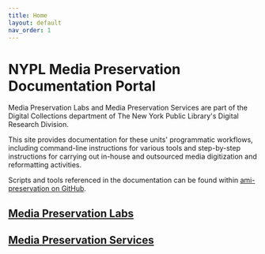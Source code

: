 ```yaml
---
title: Home
layout: default
nav_order: 1
---
```


# NYPL Media Preservation Documentation Portal
Media Preservation Labs and Media Preservation Services are part of the Digital Collections department of The New York Public Library's Digital Research Division.

This site provides documentation for these units' programmatic workflows, including command-line instructions for various tools and step-by-step instructions for carrying out in-house and outsourced media digitization and reformatting activities.

Scripts and tools referenced in the documentation can be found within [ami-preservation on GitHub](https://github.com/NYPL/ami-preservation).

## [Media Preservation Labs](https://nypl.github.io/ami-preservation/pages/amiLabs/ami-labs.html)
## [Media Preservation Services](https://nypl.github.io/ami-preservation/pages/mps/mps-about.html)

